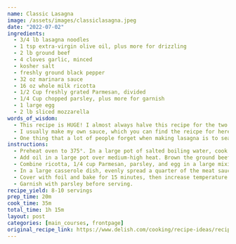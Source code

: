 ```yaml
---
name: Classic Lasagna
image: /assets/images/classiclasagna.jpeg
date: "2022-07-02"
ingredients:
  - 3/4 lb lasagna noodles
  - 1 tsp extra-virgin olive oil, plus more for drizzling
  - 2 lb ground beef
  - 4 cloves garlic, minced
  - kosher salt
  - freshly ground black pepper
  - 32 oz marinara sauce
  - 16 oz whole milk ricotta
  - 1/2 Cup freshly grated Parmesan, divided
  - 1/4 Cup chopped parsley, plus more for garnish
  - 1 large egg
  - 2 lb sliced mozzarella
words_of_wisdom:
  - This recipe is HUGE! I almost always halve this recipe for the two of us and it is a very generous 4 portions. Whether or not you halve it, be sure to overestimate the size of the dish you assemble the lasagna into, rather than underestimate. (This is mostly a note for myself because I always get to the end and have more sauce leftover than what I can fit in my pan.)
  - I usually make my own sauce, which you can find the reicpe for here (remember to put link in to recipe once it's up and if you're reading this and you're not Amy or Lorea pretend you don't see this), but it's absolutely not a requirement. Feel free to use your favorite store bought sauce to save some time and labor.
  - One thing that a lot of people forget when making lasagna is to season your ricotta mixture. Ricotta on its own does not have a strong flavor, so salt ad pepper are a must (but I usually add a dash of garlic powder as well).
instructions:
  - Preheat oven to 375°. In a large pot of salted boiling water, cook pasta according to package directions until al dente, less 2 minutes. Drain and drizzle a bit of olive oil to prevent noodles from sticking together. Lay noodles out flat on a parchment covered cookie sheet for easier handling later.
  - Add oil in a large pot over medium-high heat. Brown the ground beef, then remove from heat and drain fat. Return beef to skillet, add garlic and oregano,then cook over medium heat, continually stirring for 1 minute or until herbs are fragrant. Season with salt and pepper, then add sauce and stir until warmed through.
  - Combine ricotta, 1/4 cup Parmesan, parsley, and egg in a large mixing bowl and season with salt and pepper. Set aside.
  - In a large casserole dish, evenly spread a quarter of the meat sauce across the bottom of the dish. In this order, add a single layer of lasagna noodles, a layer of ricotta mixture, a single layer of mozzarella, and a layer of sauce. Repeat layers, topping the last layer of noodles with meat sauce, Parmesan, and mozzarella.
  - Cover with foil and bake for 15 minutes, then increase temperature to 400° and bake uncovered for 18 to 20 minutes.
  - Garnish with parsley before serving.
recipe_yield: 8-10 servings
prep_time: 20m
cook_time: 35m
total_time: 1h 15m
layout: post
categories: [main_courses, frontpage]
original_recipe_link: https://www.delish.com/cooking/recipe-ideas/recipes/a51337/classic-lasagna-recipe/
---
```

